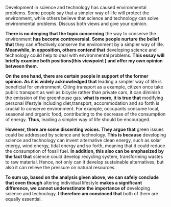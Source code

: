 Development in science and technology has caused environmental problems. Some people say that a simpler way of life will protect the environment, while others believe that science and technology can solve environmental problems. Discuss both views and give your opinion.


**There is no denying that the topic concerning** the way to conserve the environment **has become controversial.** **Some people nurture the belief that**  they can effectively conserve the environment by a simpler way of life. **Meanwhile, in opposition, others contend that** developing science and technology could help to deal with environmental problems. **This essay will briefly examine both positions(this viewpoint ) and offer my own opinion between them.** 

**On the one hand, there are certain people in support of the former opinion. As it is widely acknowledged that** leading a simpler way of life is beneficial for environment. Citing transport as a example, citizen once take public transport as well as bicycle rather than private cars, it can diminish the emission of the greenhouse gas. **what is more, it is true that** modifying personal lifestyle including diet,transport, accommodation and so forth is crucial to conserve environment. For example, occupants consume local, seasonal and organic food, contributing to the decrease of the consumption of energy. **Thus**, leading a simpler way of life should be encouraged.

**However, there are some dissenting voices. They argue that** green issues could be addressed by science and technology. **This is because** developing science and technology can invent alternative clean energy, such as solar energy, wind energy, tidal energy and so forth, meaning that it could reduce the consumption of fossil fuel. **In addition, this also can be emphasized by the fact that** science could develop recycling system, transforming wastes to raw material. Hence, not only can it develop sustainable alternatives, but also it can relieve the pressure on natural resources.

**To sum up, based on the analysis given above, we can safely conclude that even though** altering individual lifestyle **makes a significant difference, we cannot underestimate the importance of**  developing science and technology. **I therefore am convinced that** both of them are equally essential.